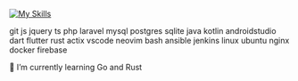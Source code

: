 <!-- ### Hey, I'm Erlang Parasu! 👋 -->

<!-- **Selected Skills**: -->

[![My Skills](https://skillicons.dev/icons?&i=git,js,jquery,ts,php,laravel,mysql,postgres,sqlite,java,kotlin,androidstudio,dart,flutter,rust,actix,vscode,neovim,bash,ansible,jenkins,linux,ubuntu,nginx,docker,firebase&perline=7)]([https://skillicons.dev](https://github.com/erlangparasu/))


git js jquery ts php laravel mysql postgres sqlite java kotlin androidstudio dart flutter rust actix vscode neovim bash ansible jenkins linux ubuntu nginx docker firebase

<!-- - 🔭 I’m currently working on ... -->
🌱 I’m currently learning Go and Rust
<!-- - 👯 I’m looking to collaborate on ... -->
<!-- - 🤔 I’m looking for help with ... -->
<!-- - 💬 Ask me about PHP, Java, Kotlin, Android -->
<!-- - 📫 How to reach me: ... -->
<!-- - 😄 Pronouns: ... -->
<!-- - ⚡ Fun fact: ... -->
